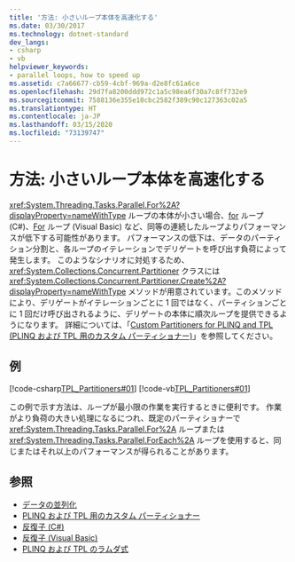 ```yaml
---
title: '方法: 小さいループ本体を高速化する'
ms.date: 03/30/2017
ms.technology: dotnet-standard
dev_langs:
- csharp
- vb
helpviewer_keywords:
- parallel loops, how to speed up
ms.assetid: c7a66677-cb59-4cbf-969a-d2e8fc61a6ce
ms.openlocfilehash: 29d7fa8200ddd972c1a5c98ea6f30a7c8ff732e9
ms.sourcegitcommit: 7588136e355e10cbc2582f389c90c127363c02a5
ms.translationtype: HT
ms.contentlocale: ja-JP
ms.lasthandoff: 03/15/2020
ms.locfileid: "73139747"
---
```

# <a name="how-to-speed-up-small-loop-bodies"></a>方法: 小さいループ本体を高速化する
<xref:System.Threading.Tasks.Parallel.For%2A?displayProperty=nameWithType> ループの本体が小さい場合、[for](../../csharp/language-reference/keywords/for.md) ループ (C#)、[For](https://docs.microsoft.com/previous-versions/visualstudio/visual-studio-2008/44kykk21(v=vs.90)) ループ (Visual Basic) など、同等の連続したループよりパフォーマンスが低下する可能性があります。 パフォーマンスの低下は、データのパーティション分割と、各ループのイテレーションでデリゲートを呼び出す負荷によって発生します。 このようなシナリオに対処するため、<xref:System.Collections.Concurrent.Partitioner> クラスには <xref:System.Collections.Concurrent.Partitioner.Create%2A?displayProperty=nameWithType> メソッドが用意されています。このメソッドにより、デリゲートがイテレーションごとに 1 回ではなく、パーティションごとに 1 回だけ呼び出されるように、デリゲートの本体に順次ループを提供できるようになります。 詳細については、「[Custom Partitioners for PLINQ and TPL (PLINQ および TPL 用のカスタム パーティショナー)](../../../docs/standard/parallel-programming/custom-partitioners-for-plinq-and-tpl.md)」を参照してください。  
  
## <a name="example"></a>例  
 [!code-csharp[TPL_Partitioners#01](../../../samples/snippets/csharp/VS_Snippets_Misc/tpl_partitioners/cs/partitioner01.cs#01)]
 [!code-vb[TPL_Partitioners#01](../../../samples/snippets/visualbasic/VS_Snippets_Misc/tpl_partitioners/vb/partitionercreate01.vb#01)]  
  
 この例で示す方法は、ループが最小限の作業を実行するときに便利です。 作業がより負荷の大きい処理になるにつれ、既定のパーティショナーで <xref:System.Threading.Tasks.Parallel.For%2A> ループまたは <xref:System.Threading.Tasks.Parallel.ForEach%2A> ループを使用すると、同じまたはそれ以上のパフォーマンスが得られることがあります。  
  
## <a name="see-also"></a>参照

- [データの並列化](../../../docs/standard/parallel-programming/data-parallelism-task-parallel-library.md)
- [PLINQ および TPL 用のカスタム パーティショナー](../../../docs/standard/parallel-programming/custom-partitioners-for-plinq-and-tpl.md)
- [反復子 (C#)](../../csharp/programming-guide/concepts/iterators.md)
- [反復子 (Visual Basic)](../../visual-basic/programming-guide/concepts/iterators.md)
- [PLINQ および TPL のラムダ式](../../../docs/standard/parallel-programming/lambda-expressions-in-plinq-and-tpl.md)
